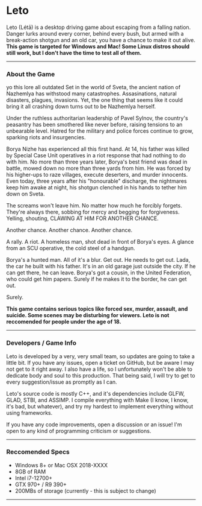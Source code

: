 # Leto
Leto (Létā) is a desktop driving game about escaping from a falling nation. Danger lurks around every corner, behind every bush, but armed with a break-action shotgun and an old car, you have a chance to make it out alive. **This game is targeted for Windows and Mac! Some Linux distros should still work, but I don't have the time to test all of them.**

---

### About the Game
yo this lore all outdated
Set in the world of Sveta, the ancient nation of Nazhemlya has withstood many catastrophes. Assasinations, natural disasters, plagues, invasions. Yet, the one thing that seems like it could bring it all crashing down turns out to be Nazhemlya herself. 

Under the ruthless authoritarian leadership of Pavel Sylnov, the country's peasantry has been smothered like never before, raising tensions to an unbearable level. Hatred for the military and police forces continue to grow, sparking riots and insurgencies. 

Borya Nizhe has experienced all this first hand. At 14, his father was killed by Special Case Unit operatives in a riot response that had nothing to do with him. No more than three years later, Borya's best friend was dead in battle, mowed down no more than three yards from him. He was forced by his higher-ups to raze villages, execute deserters, and murder innocents. Even today, three years after his "honourable" discharge, the nightmares keep him awake at night, his shotgun clenched in his hands to tether him down on Sveta.

The screams won't leave him. No matter how much he forcibly forgets. They're always there, sobbing for mercy and begging for forgiveness. Yelling, shouting, CLAWING AT HIM FOR ANOTHER CHANCE.

Another chance. Another chance. Another chance.

A rally. A riot. A homeless man, shot dead in front of Borya's eyes. A glance from an SCU operative, the cold steel of a handgun.

Borya's a hunted man. All of it's a blur. Get out. He needs to get out. Lada, the car he built with his father. It's in an old garage just outside the city. If he can get there, he can leave. Borya's got a cousin, in the United Federation, who could get him papers. Surely if he makes it to the border, he can get out.

Surely.

**This game contains serious topics like forced sex, murder, assault, and suicide. Some scenes may be disturbing for viewers. Leto is not reccomended for people under the age of 18.**

---

### Developers / Game Info
Leto is developed by a very, very small team, so updates are going to take a little bit. If you have any issues, open a ticket on GitHub, but be aware I may not get to it right away. I also have a life, so I unfortunately won't be able to dedicate body and soul to this production. That being said, I will try to get to every suggestion/issue as promptly as I can.

Leto's source code is mostly C++, and it's dependencies include GLFW, GLAD, STBI, and ASSIMP. I compile everything with Make (I know, I know, it's bad, but whatever), and try my hardest to implement everything without using frameworks.

If you have any code improvements, open a discussion or an issue! I'm open to any kind of programming criticism or suggestions.

---

### Reccomended Specs
- Windows 8+ or Mac OSX 2018-XXXX
- 8GB of RAM
- Intel i7-12700+
- GTX 970+ / R9 390+
- 200MBs of storage (currently - this is subject to change)

---
